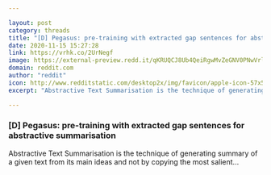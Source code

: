 ```yaml
---

layout: post
category: threads
title: "[D] Pegasus: pre-training with extracted gap sentences for abstractive summarisation"
date: 2020-11-15 15:27:28
link: https://vrhk.co/2UrNegf
image: https://external-preview.redd.it/qKRUQCJ8Ub4QeiRgwMvZeGNV0PNwVrl2dIBZThGD5VQ.jpg?width=480&height=251.308900524&auto=webp&crop=480:251.308900524,smart&s=788359df0e285d1fea72b025867db789e4761557
domain: reddit.com
author: "reddit"
icon: http://www.redditstatic.com/desktop2x/img/favicon/apple-icon-57x57.png
excerpt: "Abstractive Text Summarisation is the technique of generating summary of a given text from its main ideas and not by copying the most salient..."

---
```


### [D] Pegasus: pre-training with extracted gap sentences for abstractive summarisation

Abstractive Text Summarisation is the technique of generating summary of a given text from its main ideas and not by copying the most salient...